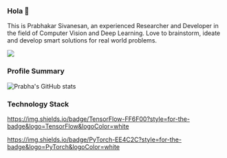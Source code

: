 ### Hola 👋

This is Prabhakar Sivanesan, an experienced Researcher and Developer in the field of Computer Vision and Deep Learning. Love to brainstorm, ideate and develop smart solutions for real world problems.

![](https://komarev.com/ghpvc/?username=prabhakar-sivanesan&style=flat-square)

### Profile Summary

![Prabha's GitHub stats](https://github-readme-stats.vercel.app/api?username=prabhakar-sivanesan&show_icons=true&theme=omni&include_all_commits=true&custom_title=My%20Github%20Stats)


### Technology Stack

https://img.shields.io/badge/TensorFlow-FF6F00?style=for-the-badge&logo=TensorFlow&logoColor=white

https://img.shields.io/badge/PyTorch-EE4C2C?style=for-the-badge&logo=PyTorch&logoColor=white


<!--
**prabhakar-sivanesan/prabhakar-sivanesan** is a ✨ _special_ ✨ repository because its `README.md` (this file) appears on your GitHub profile.

Here are some ideas to get you started:

- 🔭 I’m currently working on ...
- 🌱 I’m currently learning ...
- 👯 I’m looking to collaborate on ...
- 🤔 I’m looking for help with ...
- 💬 Ask me about ...
- 📫 How to reach me: ...
- 😄 Pronouns: ...
- ⚡ Fun fact: ...
-->

